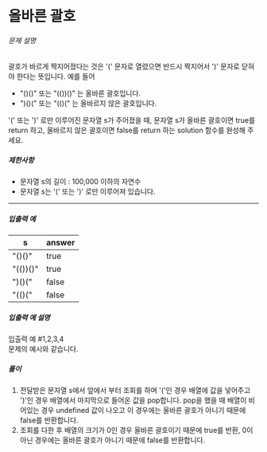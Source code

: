 # 올바른 괄호
###### 문제 설명

괄호가 바르게 짝지어졌다는 것은 '(' 문자로 열렸으면 반드시 짝지어서 ')' 문자로 닫혀야 한다는 뜻입니다. 예를 들어

-   "()()" 또는 "(())()" 는 올바른 괄호입니다.
-   ")()(" 또는 "(()(" 는 올바르지 않은 괄호입니다.

'(' 또는 ')' 로만 이루어진 문자열 s가 주어졌을 때, 문자열 s가 올바른 괄호이면 true를 return 하고, 올바르지 않은 괄호이면 false를 return 하는 solution 함수를 완성해 주세요.

##### 제한사항

-   문자열 s의 길이 : 100,000 이하의 자연수
-   문자열 s는 '(' 또는 ')' 로만 이루어져 있습니다.

----------

##### 입출력 예
|s|answer|
|--|--|
|"()()"|true|
|"(())()"|true|
|")()("|false|
|"(()("|false|

##### 입출력 예 설명

입출력 예 #1,2,3,4  
문제의 예시와 같습니다.

##### 풀이
1. 전달받은 문자열 s에서 앞에서 부터 조회를 하며 '('인 경우 배열에 값을 넣어주고 ')'인 경우 배열에서 마지막으로 들어온 값을  pop합니다. pop을 했을 때 배열이 비어있는 경우 undefined 값이 나오고 이 경우에는 올바른 괄호가 아니기 때문에 false를 반환합니다.
2. 조회를 다한 후 배열의 크기가 0인 경우 올바른 괄호이기 때문에 true를 반환, 0이 아닌 경우에는 올바른 괄호가 아니기 때문에 false를 반환합니다.
